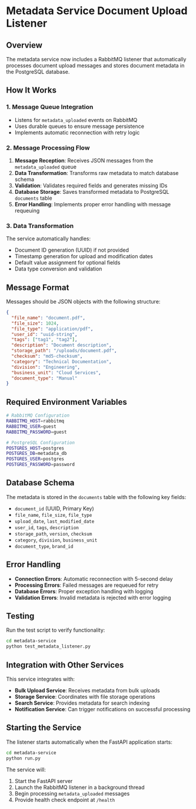# Metadata Service Document Upload Listener

## Overview

The metadata service now includes a RabbitMQ listener that automatically processes document upload messages and stores document metadata in the PostgreSQL database.

## How It Works

### 1. Message Queue Integration
- Listens for `metadata_uploaded` events on RabbitMQ
- Uses durable queues to ensure message persistence
- Implements automatic reconnection with retry logic

### 2. Message Processing Flow
1. **Message Reception**: Receives JSON messages from the `metadata_uploaded` queue
2. **Data Transformation**: Transforms raw metadata to match database schema
3. **Validation**: Validates required fields and generates missing IDs
4. **Database Storage**: Saves transformed metadata to PostgreSQL `documents` table
5. **Error Handling**: Implements proper error handling with message requeuing

### 3. Data Transformation
The service automatically handles:
- Document ID generation (UUID) if not provided
- Timestamp generation for upload and modification dates
- Default value assignment for optional fields
- Data type conversion and validation

## Message Format

Messages should be JSON objects with the following structure:

```json
{
  "file_name": "document.pdf",
  "file_size": 1024,
  "file_type": "application/pdf",
  "user_id": "uuid-string",
  "tags": ["tag1", "tag2"],
  "description": "Document description",
  "storage_path": "/uploads/document.pdf",
  "checksum": "md5-checksum",
  "category": "Technical Documentation",
  "division": "Engineering",
  "business_unit": "Cloud Services",
  "document_type": "Manual"
}
```

## Required Environment Variables

```bash
# RabbitMQ Configuration
RABBITMQ_HOST=rabbitmq
RABBITMQ_USER=guest
RABBITMQ_PASSWORD=guest

# PostgreSQL Configuration
POSTGRES_HOST=postgres
POSTGRES_DB=metadata_db
POSTGRES_USER=postgres
POSTGRES_PASSWORD=password
```

## Database Schema

The metadata is stored in the `documents` table with the following key fields:
- `document_id` (UUID, Primary Key)
- `file_name`, `file_size`, `file_type`
- `upload_date`, `last_modified_date`
- `user_id`, `tags`, `description`
- `storage_path`, `version`, `checksum`
- `category`, `division`, `business_unit`
- `document_type`, `brand_id`

## Error Handling

- **Connection Errors**: Automatic reconnection with 5-second delay
- **Processing Errors**: Failed messages are requeued for retry
- **Database Errors**: Proper exception handling with logging
- **Validation Errors**: Invalid metadata is rejected with error logging

## Testing

Run the test script to verify functionality:

```bash
cd metadata-service
python test_metadata_listener.py
```

## Integration with Other Services

This service integrates with:
- **Bulk Upload Service**: Receives metadata from bulk uploads
- **Storage Service**: Coordinates with file storage operations
- **Search Service**: Provides metadata for search indexing
- **Notification Service**: Can trigger notifications on successful processing

## Starting the Service

The listener starts automatically when the FastAPI application starts:

```bash
cd metadata-service
python run.py
```

The service will:
1. Start the FastAPI server
2. Launch the RabbitMQ listener in a background thread
3. Begin processing `metadata_uploaded` messages
4. Provide health check endpoint at `/health`
